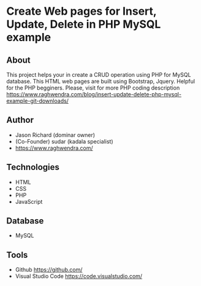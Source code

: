 # Create Web pages for Insert, Update, Delete in PHP MySQL example

## About
This project helps your in create a CRUD operation using PHP for MySQL database. 
This HTML web pages are built using Bootstrap, Jquery.
Helpful for the PHP begginers. 
Please, visit for more PHP coding description  https://www.raghwendra.com/blog/insert-update-delete-php-mysql-example-git-downloads/

## Author
* Jason Richard (dominar owner)
* (Co-Founder) sudar (kadala specialist)
* https://www.raghwendra.com/
## Technologies
* HTML
* CSS
* PHP
* JavaScript
## Database
* MySQL

## Tools
* Github https://github.com/
* Visual Studio Code https://code.visualstudio.com/


